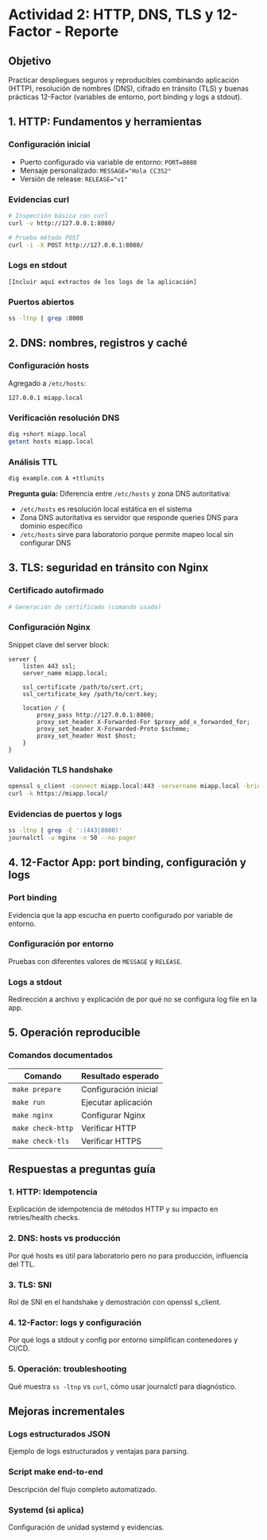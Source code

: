 # Actividad 2: HTTP, DNS, TLS y 12-Factor - Reporte

## Objetivo
Practicar despliegues seguros y reproducibles combinando aplicación (HTTP), resolución de nombres (DNS), cifrado en tránsito (TLS) y buenas prácticas 12-Factor (variables de entorno, port binding y logs a stdout).

## 1. HTTP: Fundamentos y herramientas

### Configuración inicial
- Puerto configurado via variable de entorno: `PORT=8080`
- Mensaje personalizado: `MESSAGE="Hola CC3S2"`
- Versión de release: `RELEASE="v1"`

### Evidencias curl
```bash
# Inspección básica con curl
curl -v http://127.0.0.1:8080/

# Prueba método POST
curl -i -X POST http://127.0.0.1:8080/
```

### Logs en stdout
```
[Incluir aquí extractos de los logs de la aplicación]
```

### Puertos abiertos
```bash
ss -ltnp | grep :8080
```

## 2. DNS: nombres, registros y caché

### Configuración hosts
Agregado a `/etc/hosts`:
```
127.0.0.1 miapp.local
```

### Verificación resolución DNS
```bash
dig +short miapp.local
getent hosts miapp.local
```

### Análisis TTL
```bash
dig example.com A +ttlunits
```

**Pregunta guía:** Diferencia entre `/etc/hosts` y zona DNS autoritativa:
- `/etc/hosts` es resolución local estática en el sistema
- Zona DNS autoritativa es servidor que responde queries DNS para dominio específico
- `/etc/hosts` sirve para laboratorio porque permite mapeo local sin configurar DNS

## 3. TLS: seguridad en tránsito con Nginx

### Certificado autofirmado
```bash
# Generación de certificado (comando usado)
```

### Configuración Nginx
Snippet clave del server block:
```nginx
server {
    listen 443 ssl;
    server_name miapp.local;
    
    ssl_certificate /path/to/cert.crt;
    ssl_certificate_key /path/to/cert.key;
    
    location / {
        proxy_pass http://127.0.0.1:8080;
        proxy_set_header X-Forwarded-For $proxy_add_x_forwarded_for;
        proxy_set_header X-Forwarded-Proto $scheme;
        proxy_set_header Host $host;
    }
}
```

### Validación TLS handshake
```bash
openssl s_client -connect miapp.local:443 -servername miapp.local -brief
curl -k https://miapp.local/
```

### Evidencias de puertos y logs
```bash
ss -ltnp | grep -E ':(443|8080)'
journalctl -u nginx -n 50 --no-pager
```

## 4. 12-Factor App: port binding, configuración y logs

### Port binding
Evidencia que la app escucha en puerto configurado por variable de entorno.

### Configuración por entorno
Pruebas con diferentes valores de `MESSAGE` y `RELEASE`.

### Logs a stdout
Redirección a archivo y explicación de por qué no se configura log file en la app.

## 5. Operación reproducible

### Comandos documentados
| Comando | Resultado esperado |
|---------|-------------------|
| `make prepare` | Configuración inicial |
| `make run` | Ejecutar aplicación |
| `make nginx` | Configurar Nginx |
| `make check-http` | Verificar HTTP |
| `make check-tls` | Verificar HTTPS |

## Respuestas a preguntas guía

### 1. HTTP: Idempotencia
Explicación de idempotencia de métodos HTTP y su impacto en retries/health checks.

### 2. DNS: hosts vs producción
Por qué hosts es útil para laboratorio pero no para producción, influencia del TTL.

### 3. TLS: SNI
Rol de SNI en el handshake y demostración con openssl s_client.

### 4. 12-Factor: logs y configuración
Por qué logs a stdout y config por entorno simplifican contenedores y CI/CD.

### 5. Operación: troubleshooting
Qué muestra `ss -ltnp` vs `curl`, cómo usar journalctl para diagnóstico.

## Mejoras incrementales

### Logs estructurados JSON
Ejemplo de logs estructurados y ventajas para parsing.

### Script make end-to-end
Descripción del flujo completo automatizado.

### Systemd (si aplica)
Configuración de unidad systemd y evidencias.